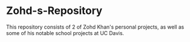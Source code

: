 # Zohd-s-Repository
This repository consists of 2 of Zohd Khan's personal projects, as well as some of his notable school projects at UC Davis. 
